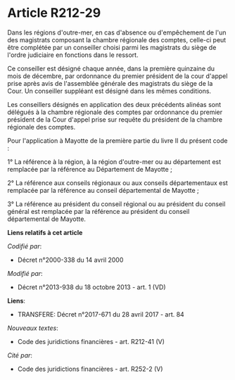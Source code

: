 # Article R212-29

Dans les régions d'outre-mer, en cas d'absence ou d'empêchement de l'un des magistrats composant la chambre régionale des
comptes, celle-ci peut être complétée par un conseiller choisi parmi les magistrats du siège de l'ordre judiciaire en
fonctions dans le ressort. 

Ce conseiller est désigné chaque année, dans la première quinzaine du mois de décembre, par ordonnance du premier président
de la cour d'appel prise après avis de l'assemblée générale des magistrats du siège de la Cour. Un conseiller suppléant est
désigné dans les mêmes conditions. 

Les conseillers désignés en application des deux précédents alinéas sont délégués à la chambre régionale des comptes par
ordonnance du premier président de la Cour d'appel prise sur requête du président de la chambre régionale des comptes. 

Pour l'application à Mayotte de la première partie du livre II du présent code : 

1° La référence à la région, à la région d'outre-mer ou au département est remplacée par la référence au Département de
Mayotte ; 

2° La référence aux conseils régionaux ou aux conseils départementaux est remplacée par la référence au conseil départemental
de Mayotte ; 

3° La référence au président du conseil régional ou au président du conseil général est remplacée par la référence au
président du conseil départemental de Mayotte.

**Liens relatifs à cet article**

_Codifié par_:

  - Décret n°2000-338 du 14 avril 2000

_Modifié par_:

  - Décret n°2013-938 du 18 octobre 2013 - art. 1 (VD)

**Liens**:

  - TRANSFERE: Décret n°2017-671 du 28 avril 2017 - art. 84

_Nouveaux textes_:

  - Code des juridictions financières - art. R212-41 (V)

_Cité par_:

  - Code des juridictions financières - art. R252-2 (V)
